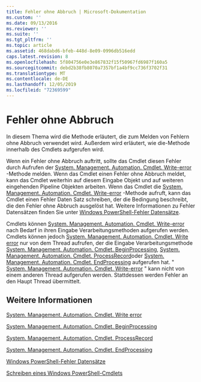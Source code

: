 ```yaml
---
title: Fehler ohne Abbruch | Microsoft-Dokumentation
ms.custom: ''
ms.date: 09/13/2016
ms.reviewer: ''
ms.suite: ''
ms.tgt_pltfrm: ''
ms.topic: article
ms.assetid: 468dabd6-bfeb-448d-8e09-0996db516edd
caps.latest.revision: 8
ms.openlocfilehash: 5f804756e0e3e867832f15f50967fd6987f160a5
ms.sourcegitcommit: debd2b38fb8070a7357bf1a4bf9cc736f3702f31
ms.translationtype: MT
ms.contentlocale: de-DE
ms.lasthandoff: 12/05/2019
ms.locfileid: "72369599"
---
```

# <a name="non-terminating-errors"></a>Fehler ohne Abbruch

In diesem Thema wird die Methode erläutert, die zum Melden von Fehlern ohne Abbruch verwendet wird. Außerdem wird erläutert, wie die-Methode innerhalb des Cmdlets aufgerufen wird.

Wenn ein Fehler ohne Abbruch auftritt, sollte das Cmdlet diesen Fehler durch Aufrufen der [System. Management. Automation. Cmdlet. Write-error](/dotnet/api/System.Management.Automation.Cmdlet.WriteError) -Methode melden. Wenn das Cmdlet einen Fehler ohne Abbruch meldet, kann das Cmdlet weiterhin auf diesem Eingabe Objekt und auf weiteren eingehenden Pipeline Objekten arbeiten. Wenn das Cmdlet die [System. Management. Automation. Cmdlet. Write-error](/dotnet/api/System.Management.Automation.Cmdlet.WriteError) -Methode aufruft, kann das Cmdlet einen Fehler Daten Satz schreiben, der die Bedingung beschreibt, die den Fehler ohne Abbruch ausgelöst hat. Weitere Informationen zu Fehler Datensätzen finden Sie unter [Windows PowerShell-Fehler Datensätze](./windows-powershell-error-records.md).

Cmdlets können [System. Management. Automation. Cmdlet. Write-error](/dotnet/api/System.Management.Automation.Cmdlet.WriteError) nach Bedarf in ihren Eingabe Verarbeitungsmethoden aufgerufen werden. Cmdlets können jedoch [System. Management. Automation. Cmdlet. Write error](/dotnet/api/System.Management.Automation.Cmdlet.WriteError) nur von dem Thread aufrufen, der die Eingabe Verarbeitungsmethode [System. Management. Automation. Cmdlet. BeginProcessing](/dotnet/api/System.Management.Automation.Cmdlet.BeginProcessing), [System. Management. Automation. Cmdlet. ProcessRecord](/dotnet/api/System.Management.Automation.Cmdlet.ProcessRecord)oder [System. Management. Automation. Cmdlet. EndProcessing](/dotnet/api/System.Management.Automation.Cmdlet.EndProcessing) aufgerufen hat. " [System. Management. Automation. Cmdlet. Write-error](/dotnet/api/System.Management.Automation.Cmdlet.WriteError) " kann nicht von einem anderen Thread aufgerufen werden. Stattdessen werden Fehler an den Haupt Thread übermittelt.

## <a name="see-also"></a>Weitere Informationen

[System. Management. Automation. Cmdlet. Write error](/dotnet/api/System.Management.Automation.Cmdlet.WriteError)

[System. Management. Automation. Cmdlet. BeginProcessing](/dotnet/api/System.Management.Automation.Cmdlet.BeginProcessing)

[System. Management. Automation. Cmdlet. ProcessRecord](/dotnet/api/System.Management.Automation.Cmdlet.ProcessRecord)

[System. Management. Automation. Cmdlet. EndProcessing](/dotnet/api/System.Management.Automation.Cmdlet.EndProcessing)

[Windows PowerShell-Fehler Datensätze](./windows-powershell-error-records.md)

[Schreiben eines Windows PowerShell-Cmdlets](./writing-a-windows-powershell-cmdlet.md)
